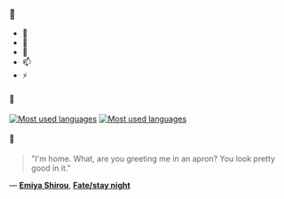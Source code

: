 ### 👋

- 🔭
- 🌱
- 💬
- 📫
- ⚡

#### 🧏

[![Most used languages](https://github-readme-stats-aynah.vercel.app/api/top-langs/?username=aynh&theme=solarized-dark&langs_count=6&layout=compact&hide_title=true)](https://github.com/anuraghazra/github-readme-stats#gh-dark-mode-only)
[![Most used languages](https://github-readme-stats-aynah.vercel.app/api/top-langs/?username=aynh&theme=solarized-light&langs_count=6&layout=compact&hide_title=true)](https://github.com/anuraghazra/github-readme-stats#gh-light-mode-only)

#### 💬

> "I'm home. What, are you greeting me in an apron? You look pretty good in it."

&mdash; [**Emiya Shirou**](https://myanimelist.net/character.php?q=Emiya%20Shirou&cat=character), [**Fate/stay night**](https://myanimelist.net/search/all?q=Fate%2Fstay%20night&cat=all)
